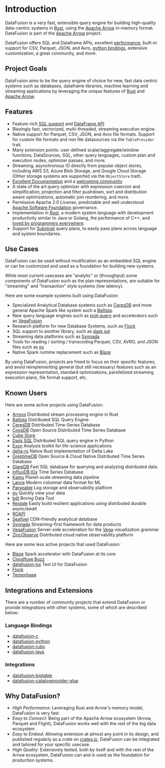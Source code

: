 <!---
  Licensed to the Apache Software Foundation (ASF) under one
  or more contributor license agreements.  See the NOTICE file
  distributed with this work for additional information
  regarding copyright ownership.  The ASF licenses this file
  to you under the Apache License, Version 2.0 (the
  "License"); you may not use this file except in compliance
  with the License.  You may obtain a copy of the License at

    http://www.apache.org/licenses/LICENSE-2.0

  Unless required by applicable law or agreed to in writing,
  software distributed under the License is distributed on an
  "AS IS" BASIS, WITHOUT WARRANTIES OR CONDITIONS OF ANY
  KIND, either express or implied.  See the License for the
  specific language governing permissions and limitations
  under the License.
-->

# Introduction

DataFusion is a very fast, extensible query engine for building
high-quality data-centric systems in [Rust](http://rustlang.org),
using the [Apache Arrow](https://arrow.apache.org) in-memory format.
DataFusion is part of the [Apache Arrow](https://arrow.apache.org/)
project.

DataFusion offers SQL and Dataframe APIs, excellent [performance](https://benchmark.clickhouse.com/), built-in support for CSV, Parquet, JSON, and Avro, [python bindings], extensive customization, a great community, and more.

[python bindings]: https://github.com/apache/arrow-datafusion-python

## Project Goals

DataFusion aims to be the query engine of choice for new, fast
data centric systems such as databases, dataframe libraries, machine
learning and streaming applications by leveraging the unique features
of [Rust](https://www.rust-lang.org/) and [Apache
Arrow](https://arrow.apache.org/).

## Features

- Feature-rich [SQL support](https://arrow.apache.org/datafusion/user-guide/sql/index.html) and [DataFrame API](https://arrow.apache.org/datafusion/user-guide/dataframe.html)
- Blazingly fast, vectorized, multi-threaded, streaming execution engine.
- Native support for Parquet, CSV, JSON, and Avro file formats. Support
  for custom file formats and non file datasources via the `TableProvider` trait.
- Many extension points: user defined scalar/aggregate/window functions, DataSources, SQL,
  other query languages, custom plan and execution nodes, optimizer passes, and more.
- Streaming, asynchronous IO directly from popular object stores, including AWS S3,
  Azure Blob Storage, and Google Cloud Storage (Other storage systems are supported via the
  `ObjectStore` trait).
- [Excellent Documentation](https://docs.rs/datafusion/latest) and a
  [welcoming community](https://arrow.apache.org/datafusion/contributor-guide/communication.html).
- A state of the art query optimizer with expression coercion and
  simplification, projection and filter pushdown, sort and distribution
  aware optimizations, automatic join reordering, and more.
- Permissive Apache 2.0 License, predictable and well understood
  [Apache Software Foundation](https://www.apache.org/) governance.
- Implementation in [Rust](https://www.rust-lang.org/), a modern
  system language with development productivity similar to Java or
  Golang, the performance of C++, and [loved by programmers
  everywhere](https://insights.stackoverflow.com/survey/2021#technology-most-loved-dreaded-and-wanted).
- Support for [Substrait](https://substrait.io/) query plans, to
  easily pass plans across language and system boundaries.

## Use Cases

DataFusion can be used without modification as an embedded SQL
engine or can be customized and used as a foundation for
building new systems.

While most current usecases are "analytic" or (throughput) some
components of DataFusion such as the plan representations, are
suitable for "streaming" and "transaction" style systems (low
latency).

Here are some example systems built using DataFusion:

- Specialized Analytical Database systems such as [CeresDB] and more general Apache Spark like system such a [Ballista].
- New query language engines such as [prql-query] and accelerators such as [VegaFusion]
- Research platform for new Database Systems, such as [Flock]
- SQL support to another library, such as [dask sql]
- Streaming data platforms such as [Synnada]
- Tools for reading / sorting / transcoding Parquet, CSV, AVRO, and JSON files such as [qv]
- Native Spark runtime replacement such as [Blaze]

By using DataFusion, projects are freed to focus on their specific
features, and avoid reimplementing general (but still necessary)
features such as an expression representation, standard optimizations,
parellelized streaming execution plans, file format support, etc.

## Known Users

Here are some active projects using DataFusion:

 <!-- "Active" means github repositories that had at least one commit in the last 6 months -->

- [Arroyo](https://github.com/ArroyoSystems/arroyo) Distributed stream processing engine in Rust
- [Ballista](https://github.com/apache/arrow-ballista) Distributed SQL Query Engine
- [CeresDB](https://github.com/CeresDB/ceresdb) Distributed Time-Series Database
- [CnosDB](https://github.com/cnosdb/cnosdb) Open Source Distributed Time Series Database
- [Cube Store](https://github.com/cube-js/cube.js/tree/master/rust)
- [Dask SQL](https://github.com/dask-contrib/dask-sql) Distributed SQL query engine in Python
- [Exon](https://github.com/wheretrue/exon) Analysis toolkit for life-science applications
- [delta-rs](https://github.com/delta-io/delta-rs) Native Rust implementation of Delta Lake
- [GreptimeDB](https://github.com/GreptimeTeam/greptimedb) Open Source & Cloud Native Distributed Time Series Database
- [GlareDB](https://github.com/GlareDB/glaredb) Fast SQL database for querying and analyzing distributed data.
- [InfluxDB IOx](https://github.com/influxdata/influxdb_iox) Time Series Database
- [Kamu](https://github.com/kamu-data/kamu-cli/) Planet-scale streaming data pipeline
- [Lance](https://github.com/lancedb/lance) Modern columnar data format for ML
- [Parseable](https://github.com/parseablehq/parseable) Log storage and observability platform
- [qv](https://github.com/timvw/qv) Quickly view your data
- [bdt](https://github.com/andygrove/bdt) Boring Data Tool
- [Restate](https://github.com/restatedev) Easily build resilient applications using distributed durable async/await
- [ROAPI](https://github.com/roapi/roapi)
- [Seafowl](https://github.com/splitgraph/seafowl) CDN-friendly analytical database
- [Synnada](https://synnada.ai/) Streaming-first framework for data products
- [VegaFusion](https://vegafusion.io/) Server-side acceleration for the [Vega](https://vega.github.io/) visualization grammar
- [ZincObserve](https://github.com/zinclabs/zincobserve) Distributed cloud native observability platform

Here are some less active projects that used DataFusion:

- [Blaze](https://github.com/blaze-init/blaze) Spark accelerator with DataFusion at its core
- [Cloudfuse Buzz](https://github.com/cloudfuse-io/buzz-rust)
- [datafusion-tui](https://github.com/datafusion-contrib/datafusion-tui) Text UI for DataFusion
- [Flock](https://github.com/flock-lab/flock)
- [Tensorbase](https://github.com/tensorbase/tensorbase)

[ballista]: https://github.com/apache/arrow-ballista
[blaze]: https://github.com/blaze-init/blaze
[ceresdb]: https://github.com/CeresDB/ceresdb
[cloudfuse buzz]: https://github.com/cloudfuse-io/buzz-rust
[cnosdb]: https://github.com/cnosdb/cnosdb
[cube store]: https://github.com/cube-js/cube.js/tree/master/rust
[dask sql]: https://github.com/dask-contrib/dask-sql
[datafusion-tui]: https://github.com/datafusion-contrib/datafusion-tui
[delta-rs]: https://github.com/delta-io/delta-rs
[flock]: https://github.com/flock-lab/flock
[kamu]: https://github.com/kamu-data/kamu-cli
[greptime db]: https://github.com/GreptimeTeam/greptimedb
[influxdb iox]: https://github.com/influxdata/influxdb_iox
[parseable]: https://github.com/parseablehq/parseable
[prql-query]: https://github.com/prql/prql-query
[qv]: https://github.com/timvw/qv
[roapi]: https://github.com/roapi/roapi
[seafowl]: https://github.com/splitgraph/seafowl
[synnada]: https://synnada.ai/
[tensorbase]: https://github.com/tensorbase/tensorbase
[vegafusion]: https://vegafusion.io/
[zincobserve]: https://github.com/zinclabs/zincobserve "if you know of another project, please submit a PR to add a link!"

## Integrations and Extensions

There are a number of community projects that extend DataFusion or
provide integrations with other systems, some of which are described below:

### Language Bindings

- [datafusion-c](https://github.com/datafusion-contrib/datafusion-c)
- [datafusion-python](https://github.com/apache/arrow-datafusion-python)
- [datafusion-ruby](https://github.com/datafusion-contrib/datafusion-ruby)
- [datafusion-java](https://github.com/datafusion-contrib/datafusion-java)

### Integrations

- [datafusion-bigtable](https://github.com/datafusion-contrib/datafusion-bigtable)
- [datafusion-catalogprovider-glue](https://github.com/datafusion-contrib/datafusion-catalogprovider-glue)

## Why DataFusion?

- _High Performance_: Leveraging Rust and Arrow's memory model, DataFusion is very fast.
- _Easy to Connect_: Being part of the Apache Arrow ecosystem (Arrow, Parquet and Flight), DataFusion works well with the rest of the big data ecosystem
- _Easy to Embed_: Allowing extension at almost any point in its design, and published regularly as a crate on [crates.io](http://crates.io), DataFusion can be integrated and tailored for your specific usecase.
- _High Quality_: Extensively tested, both by itself and with the rest of the Arrow ecosystem, DataFusion can and is used as the foundation for production systems.

